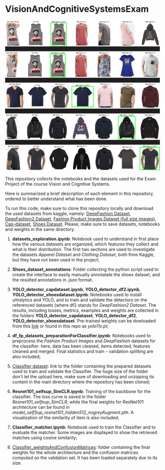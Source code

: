 # VisionAndCognitiveSystemsExam

<img src="matcher.png" alt="Matcher performance on DeepFashion dataset" width="600"/>

This repository collects the notebooks and the datasets used for the Exam Project of the course Vision and Cognitive Systems.

Here is summarized a brief description of each element in this repository, ordered to better understand what has been done.

To run this code, make sure to clone this repository locally and download the used datasets from kaggle, namely: [DeepFashion Dataset](https://www.kaggle.com/datasets/vishalbsadanand/deepfashion-1), [DeepFashion2 Dataset](https://www.kaggle.com/datasets/thusharanair/deepfashion2-original-with-dataframes), [Fashion Product Images Dataset (full size images)](https://www.kaggle.com/datasets/paramaggarwal/fashion-product-images-dataset), [Cap-dataset](https://www.kaggle.com/datasets/shivanandverma/cap-dataset), [Shoes Dataset](https://www.kaggle.com/datasets/noobyogi0100/shoe-dataset). Please, make sure to save datasets, notebooks and weights in the same directory.

1. **datasets_exploration.ipynb**: Notebook used to understand in first place how the various datasets are organized, which features they collect and what is their distribution. The first two sections are used to investigate the datasets *Apparel Dataset* and *Clothing Dataset*, both from Kaggle, but they have not been used in the project;

2. **Shoes_dataset_annotations**: Folder collecting the python script used to create the interface to easily manually annotatate the shoes dataset, and the resulted annotations in .json format.

3. **YOLO_detector_capdataset.ipynb**, **YOLO_detector_df2.ipynb**, **YOLO_detector_shoesdataset.ipynb**: Notebooks used to install ultralytics and YOLO, and to train and validate the detectors on the referenced datasets (where df2 stands for *DeepFashion2 Dataset*. The results, including losses, metrics, examples and weights are collected in the folders **YOLO_detector_capdataset**, **YOLO_detector_df2**, **YOLO_detector_shoesdataset**. Pre-trained weights can be dowloaded from this [link](https://github.com/ultralytics/assets/releases/download/v8.3.0/yolo11x.pt) or found in this repo as *yolo11x.pt*;

4. **df_fp_datasets_preparationForClassifier.ipynb**: Notebooks used to preprocess the *Fashion Product Images* and *DeepFashion* datasets for the classifier: here, data has been cleaned, items detected, features cleaned and merged. Final statistics and train - validation splitting are also included;

5. [Classifier dataset](https://drive.google.com/file/d/1OldmzrcJGpiLtt9oM2yNXNh9PaoWNQSa/view?usp=sharing): link to the folder containing the prepared datasets used to train and validate the Classifier. The huge size of the folder don't let the upload here, make sure of downloading and unzipping its content in the main directory where the repository has been cloned;

6. **Resnet101_selfsup_SimCLR.ipynb**: Training of the backbone for the classifier. The loss curve is saved in the folder *Resnet101_selfsup_SimCLR*, while the final weights for ResNet101 architecture can be found in *model_selfSup_resnet101_hidden512_nogreyAugment.pth*. A visualization of the similarity of item is also included;

7. **Classifier_matcher.ipynb**: Notebook used to train the Classifier and to evaluate the matcher. Some images are displayed to show the retrieved matches using cosine similarity;

8. [Classifier_weightsAndConfusionMatrices](https://drive.google.com/file/d/1A6RhYCJP1ouUB8tJjxOKFP9s80GKf3of/view?usp=sharing): folder containing the final weights for the whole architecture and the confusion matrices computed on the validation set. It has been loaded separately due to its size. 
